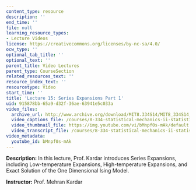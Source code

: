 ```yaml
---
content_type: resource
description: ''
end_time: ''
file: null
learning_resource_types:
- Lecture Videos
license: https://creativecommons.org/licenses/by-nc-sa/4.0/
ocw_type: ''
optional_tab_title: ''
optional_text: ''
parent_title: Video Lectures
parent_type: CourseSection
related_resources_text: ''
resource_index_text: ''
resourcetype: Video
start_time: ''
title: 'Lecture 15: Series Expansions Part 1'
uid: 915878bb-65a9-d32f-36ae-63941e5c033a
video_files:
  archive_url: http://www.archive.org/download/MIT8.334S14/MIT8_334S14_lec15_300k.mp4
  video_captions_file: /courses/8-334-statistical-mechanics-ii-statistical-physics-of-fields-spring-2014/4b337a79b6875c739a0b36663e5de9f5_bMnpf0s-mAk.vtt
  video_thumbnail_file: https://img.youtube.com/vi/bMnpf0s-mAk/default.jpg
  video_transcript_file: /courses/8-334-statistical-mechanics-ii-statistical-physics-of-fields-spring-2014/1c6dbaefefd37c0a60416beba430d3a0_bMnpf0s-mAk.pdf
video_metadata:
  youtube_id: bMnpf0s-mAk
---
```


**Description:** In this lecture, Prof. Kardar introduces Series Expansions, including Low-temperature Expansions, High-temperature Expansions, and Exact Solution of the One Dimensional Ising Model.

**Instructor:** Prof. Mehran Kardar

